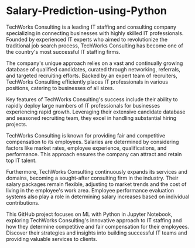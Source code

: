 # Salary-Prediction-using-Python


TechWorks Consulting is a leading IT staffing and consulting company specializing in connecting businesses with highly skilled IT professionals. Founded by experienced IT experts who aimed to revolutionize the traditional job search process, TechWorks Consulting has become one of the country's most successful IT staffing firms.

The company's unique approach relies on a vast and continually growing database of qualified candidates, curated through networking, referrals, and targeted recruiting efforts. Backed by an expert team of recruiters, TechWorks Consulting efficiently places IT professionals in various positions, catering to businesses of all sizes.

Key features of TechWorks Consulting's success include their ability to rapidly deploy large numbers of IT professionals for businesses experiencing rapid growth. Leveraging their extensive candidate database and seasoned recruiting team, they excel in handling substantial hiring projects.

TechWorks Consulting is known for providing fair and competitive compensation to its employees. Salaries are determined by considering factors like market rates, employee experience, qualifications, and performance. This approach ensures the company can attract and retain top IT talent.

Furthermore, TechWorks Consulting continuously expands its services and domains, becoming a sought-after consulting firm in the industry. Their salary packages remain flexible, adjusting to market trends and the cost of living in the employee's work area. Employee performance evaluation systems also play a role in determining salary increases based on individual contributions.

This GitHub project focuses on ML with Python in Jupyter Notebook, exploring TechWorks Consulting's innovative approach to IT staffing and how they determine competitive and fair compensation for their employees. Discover their strategies and insights into building successful IT teams and providing valuable services to clients.
